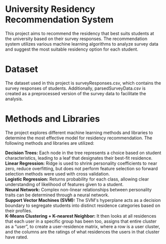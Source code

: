 # University Residency Recommendation System

This project aims to recommend the residency that best suits students at the university based on their survey responses. The recommendation system utilizes various machine learning algorithms to analyze survey data and suggest the most suitable residency option for each student.

# Dataset
The dataset used in this project is surveyResponses.csv, which contains the survey responses of students. Additionally, parsedSurveyData.csv is created as a preprocessed version of the survey data to facilitate the analysis.

# Methods and Libraries
The project explores different machine learning methods and libraries to determine the most effective model for residency recommendation. The following methods and libraries are utilized:

**Decision Trees:** Each node in the tree represents a choice based on student characteristics, leading to a leaf that designates their best-fit residence.  <br />
**Linear Regression:** Ridge is used to shrink personality coefficients to near zero, reduce overfitting, but does not perform feature selection so forward selection methods were used with cross validation.  <br />
**Logistic Regression:** Returns probability for each class, allowing clear understanding of likelihood of features given to a student.  <br />
**Neural Network:** Complex non-linear relationships between personality traits can be determined through a neural network.  <br />
**Support Vector Machines (SVM):** The SVM's hyperplane acts as a decision boundary to segregate students into distinct residence categories based on their profiles.  <br />
**K-Means Clustering + K-nearest Neighbor:** It then looks at all residences that each user in a specific group has been too, assigns that entire cluster as a “user”, to create a user-residence matrix, where a row is a user cluster, and the columns are the ratings of what residences the users in that cluster have rated. 

